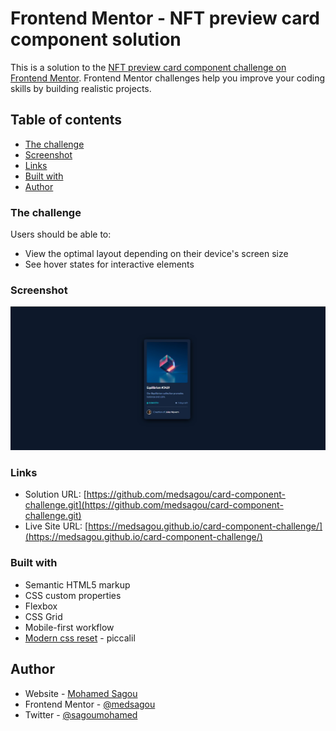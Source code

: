 # Frontend Mentor - NFT preview card component solution

This is a solution to the [NFT preview card component challenge on Frontend Mentor](https://www.frontendmentor.io/challenges/nft-preview-card-component-SbdUL_w0U). Frontend Mentor challenges help you improve your coding skills by building realistic projects.

## Table of contents

  - [The challenge](#the-challenge)
  - [Screenshot](#screenshot)
  - [Links](#links)
  - [Built with](#built-with)
  - [Author](#author)


### The challenge

Users should be able to:

- View the optimal layout depending on their device's screen size
- See hover states for interactive elements

### Screenshot

![Screenshot](./screenshot.jpg)
### Links

- Solution URL: [https://github.com/medsagou/card-component-challenge.git](https://github.com/medsagou/card-component-challenge.git)
- Live Site URL: [https://medsagou.github.io/card-component-challenge/](https://medsagou.github.io/card-component-challenge/)


### Built with

- Semantic HTML5 markup
- CSS custom properties
- Flexbox
- CSS Grid
- Mobile-first workflow
- [Modern css reset](https://piccalil.li/blog/a-modern-css-reset/) - piccalil


## Author

- Website - [Mohamed Sagou](https://github.com/medsagou)
- Frontend Mentor - [@medsagou](https://www.frontendmentor.io/profile/medsagou)
- Twitter - [@sagoumohamed](https://www.twitter.com/sagoumohamed)


